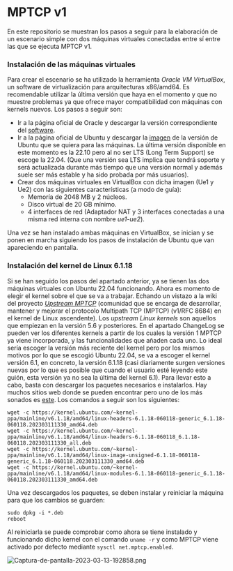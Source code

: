 # MPTCP v1

En este repositorio se muestran los pasos a seguir para la elaboración de un escenario simple con dos máquinas virtuales conectadas entre sí entre las que se ejecuta MPTCP v1.
### Instalación de las máquinas virtuales
Para crear el escenario se ha utilizado la herramienta *Oracle VM VirtualBox*, un software de virtualización para arquitecturas x86/amd64. Es recomendable utilizar la última versión que haya en el momento y que no muestre problemas ya que ofrece mayor compatibilidad con máquinas con kernels nuevos. Los pasos a seguir son:
- Ir a la página oficial de Oracle y descargar la versión correspondiente del [software](https://www.virtualbox.org/wiki/Downloads).
- Ir a la página oficial de Ubuntu y descargar la [imagen](https://releases.ubuntu.com/jammy/) de la versión de Ubuntu que se quiera para las máquinas. La última versión disponible en este momento es la 22.10 pero al no ser LTS (Long Term Support) se escoge la 22.04. (Que una versión sea LTS implica que tendrá soporte y será actualizada durante más tiempo que una versión normal y además suele ser más estable y ha sido probada por más usuarios).
- Crear dos máquinas virtuales en VirtualBox con dicha imagen (Ue1 y Ue2) con las siguientes características (a modo de guía):
	- Memoría de 2048 MB y 2 núcleos.
	- Disco virtual de 20 GB mínimo.
	- 4 interfaces de red (Adaptador NAT y 3 interfaces conectadas a una misma red interna con nombre *ue1-ue2*).

Una vez se han instalado ambas máquinas  en VirtualBox, se inician y se ponen en marcha siguiendo los pasos de instalación de Ubuntu que van apareciendo en pantalla.

### Instalación del kernel de Linux 6.1.18
Si se han seguido los pasos del apartado anterior, ya se tienen las dos máquinas virtuales con Ubuntu 22.04 funcionando. Ahora es momento de elegir el kernel sobre el que se va a trabajar. Echando un vistazo a la wiki del proyecto [*Upstream MPTCP*](https://github.com/multipath-tcp/mptcp_net-next/wiki)  (comunidad que se encarga de desarrollar, mantener y mejorar el protocolo Multipath TCP (MPTCP) (v1/RFC 8684) en el kernel de Linux ascendente). Los *upstream Linux kernels* son aquellos que empiezan en la versión 5.6 y posteriores. 
En el apartado ChangeLog se pueden ver los diferentes kernels a partir de los cuales la versión 1 MPTCP ya viene incorporada, y las funcionalidades que añaden cada uno. Lo ideal sería escoger la versión más reciente del kernel pero por los mismos motivos por lo que se escogió Ubuntu 22.04, se va a escoger el kernel versión 6.1, en concreto, la versión 6.1.18 (casi diariamente surgen versiones nuevas por lo que es posible que cuando el usuario esté leyendo este guión, esta versión ya no sea la última del kernel 6.1).
Para llevar esto a cabo, basta con descargar los paquetes necesarios e instalarlos. Hay muchos sitios web donde se pueden encontrar pero uno de los más sonados es [este](https://kernel.ubuntu.com/~kernel-ppa/mainline/).
Los comandos a seguir son los siguientes:
~~~
wget -c https://kernel.ubuntu.com/~kernel-ppa/mainline/v6.1.18/amd64/linux-headers-6.1.18-060118-generic_6.1.18-060118.202303111330_amd64.deb
wget -c https://kernel.ubuntu.com/~kernel-ppa/mainline/v6.1.18/amd64/linux-headers-6.1.18-060118_6.1.18-060118.202303111330_all.deb
wget -c https://kernel.ubuntu.com/~kernel-ppa/mainline/v6.1.18/amd64/linux-image-unsigned-6.1.18-060118-generic_6.1.18-060118.202303111330_amd64.deb
wget -c https://kernel.ubuntu.com/~kernel-ppa/mainline/v6.1.18/amd64/linux-modules-6.1.18-060118-generic_6.1.18-060118.202303111330_amd64.deb
~~~
Una vez descargados los paquetes, se deben instalar y reiniciar la máquina para que los cambios se guarden:
~~~
sudo dpkg -i *.deb
reboot
~~~
Al reiniciarla se puede comprobar como ahora se tiene instalado y funcionando dicho kernel con el comando `uname -r` y como MPTCP viene activado por defecto mediante `sysctl net.mptcp.enabled`.

![Captura-de-pantalla-2023-03-13-192858.png]()
